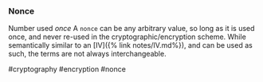 ### Nonce
Number used *once*
A `nonce` can be any arbitrary value, so long as it is used once, and never re-used in the cryptographic/encryption scheme.
While semantically similar to an [IV]({% link notes/IV.md%}), and can be used as such, the terms are not always interchangeable.

#cryptography #encryption #nonce